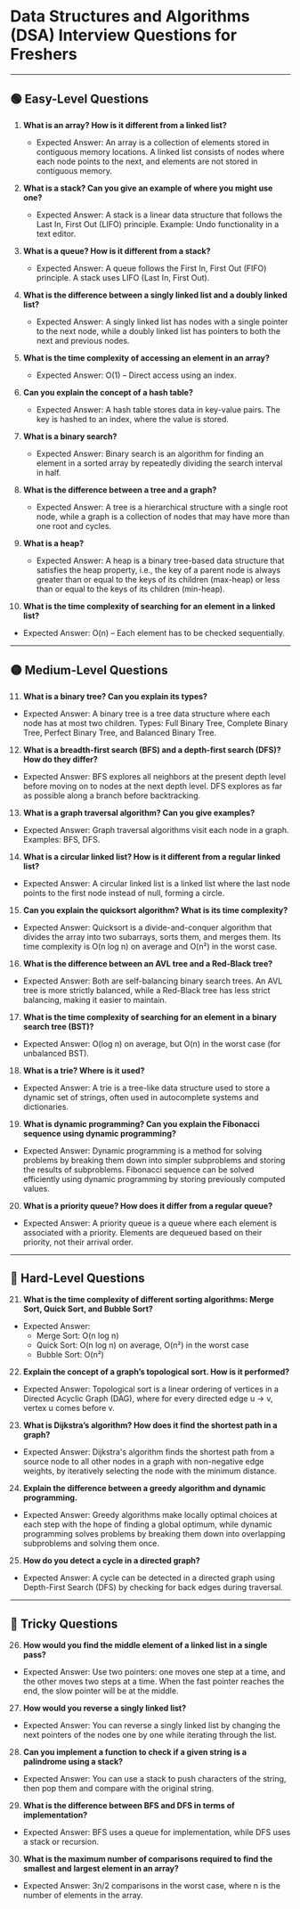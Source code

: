 # Data Structures and Algorithms (DSA) Interview Questions for Freshers

---

## 🟢 Easy-Level Questions

1. **What is an array? How is it different from a linked list?**
   - Expected Answer: An array is a collection of elements stored in contiguous memory locations. A linked list consists of nodes where each node points to the next, and elements are not stored in contiguous memory.

2. **What is a stack? Can you give an example of where you might use one?**
   - Expected Answer: A stack is a linear data structure that follows the Last In, First Out (LIFO) principle. Example: Undo functionality in a text editor.

3. **What is a queue? How is it different from a stack?**
   - Expected Answer: A queue follows the First In, First Out (FIFO) principle. A stack uses LIFO (Last In, First Out).

4. **What is the difference between a singly linked list and a doubly linked list?**
   - Expected Answer: A singly linked list has nodes with a single pointer to the next node, while a doubly linked list has pointers to both the next and previous nodes.

5. **What is the time complexity of accessing an element in an array?**
   - Expected Answer: O(1) – Direct access using an index.

6. **Can you explain the concept of a hash table?**
   - Expected Answer: A hash table stores data in key-value pairs. The key is hashed to an index, where the value is stored.

7. **What is a binary search?**
   - Expected Answer: Binary search is an algorithm for finding an element in a sorted array by repeatedly dividing the search interval in half.

8. **What is the difference between a tree and a graph?**
   - Expected Answer: A tree is a hierarchical structure with a single root node, while a graph is a collection of nodes that may have more than one root and cycles.

9. **What is a heap?**
   - Expected Answer: A heap is a binary tree-based data structure that satisfies the heap property, i.e., the key of a parent node is always greater than or equal to the keys of its children (max-heap) or less than or equal to the keys of its children (min-heap).

10. **What is the time complexity of searching for an element in a linked list?**
   - Expected Answer: O(n) – Each element has to be checked sequentially.

---

## 🟡 Medium-Level Questions

11. **What is a binary tree? Can you explain its types?**
   - Expected Answer: A binary tree is a tree data structure where each node has at most two children. Types: Full Binary Tree, Complete Binary Tree, Perfect Binary Tree, and Balanced Binary Tree.

12. **What is a breadth-first search (BFS) and a depth-first search (DFS)? How do they differ?**
   - Expected Answer: BFS explores all neighbors at the present depth level before moving on to nodes at the next depth level. DFS explores as far as possible along a branch before backtracking.

13. **What is a graph traversal algorithm? Can you give examples?**
   - Expected Answer: Graph traversal algorithms visit each node in a graph. Examples: BFS, DFS.

14. **What is a circular linked list? How is it different from a regular linked list?**
   - Expected Answer: A circular linked list is a linked list where the last node points to the first node instead of null, forming a circle.

15. **Can you explain the quicksort algorithm? What is its time complexity?**
   - Expected Answer: Quicksort is a divide-and-conquer algorithm that divides the array into two subarrays, sorts them, and merges them. Its time complexity is O(n log n) on average and O(n²) in the worst case.

16. **What is the difference between an AVL tree and a Red-Black tree?**
   - Expected Answer: Both are self-balancing binary search trees. An AVL tree is more strictly balanced, while a Red-Black tree has less strict balancing, making it easier to maintain.

17. **What is the time complexity of searching for an element in a binary search tree (BST)?**
   - Expected Answer: O(log n) on average, but O(n) in the worst case (for unbalanced BST).

18. **What is a trie? Where is it used?**
   - Expected Answer: A trie is a tree-like data structure used to store a dynamic set of strings, often used in autocomplete systems and dictionaries.

19. **What is dynamic programming? Can you explain the Fibonacci sequence using dynamic programming?**
   - Expected Answer: Dynamic programming is a method for solving problems by breaking them down into simpler subproblems and storing the results of subproblems. Fibonacci sequence can be solved efficiently using dynamic programming by storing previously computed values.

20. **What is a priority queue? How does it differ from a regular queue?**
   - Expected Answer: A priority queue is a queue where each element is associated with a priority. Elements are dequeued based on their priority, not their arrival order.

---

## 🔴 Hard-Level Questions

21. **What is the time complexity of different sorting algorithms: Merge Sort, Quick Sort, and Bubble Sort?**
   - Expected Answer: 
     - Merge Sort: O(n log n)
     - Quick Sort: O(n log n) on average, O(n²) in the worst case
     - Bubble Sort: O(n²)

22. **Explain the concept of a graph’s topological sort. How is it performed?**
   - Expected Answer: Topological sort is a linear ordering of vertices in a Directed Acyclic Graph (DAG), where for every directed edge u → v, vertex u comes before v.

23. **What is Dijkstra’s algorithm? How does it find the shortest path in a graph?**
   - Expected Answer: Dijkstra's algorithm finds the shortest path from a source node to all other nodes in a graph with non-negative edge weights, by iteratively selecting the node with the minimum distance.

24. **Explain the difference between a greedy algorithm and dynamic programming.**
   - Expected Answer: Greedy algorithms make locally optimal choices at each step with the hope of finding a global optimum, while dynamic programming solves problems by breaking them down into overlapping subproblems and solving them once.

25. **How do you detect a cycle in a directed graph?**
   - Expected Answer: A cycle can be detected in a directed graph using Depth-First Search (DFS) by checking for back edges during traversal.

---

## 🤔 Tricky Questions

26. **How would you find the middle element of a linked list in a single pass?**
   - Expected Answer: Use two pointers: one moves one step at a time, and the other moves two steps at a time. When the fast pointer reaches the end, the slow pointer will be at the middle.

27. **How would you reverse a singly linked list?**
   - Expected Answer: You can reverse a singly linked list by changing the next pointers of the nodes one by one while iterating through the list.

28. **Can you implement a function to check if a given string is a palindrome using a stack?**
   - Expected Answer: You can use a stack to push characters of the string, then pop them and compare with the original string.

29. **What is the difference between BFS and DFS in terms of implementation?**
   - Expected Answer: BFS uses a queue for implementation, while DFS uses a stack or recursion.

30. **What is the maximum number of comparisons required to find the smallest and largest element in an array?**
   - Expected Answer: 3n/2 comparisons in the worst case, where n is the number of elements in the array.
